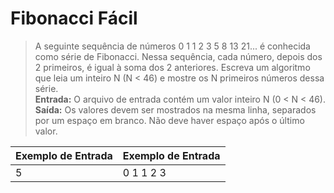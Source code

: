 ﻿# Fibonacci Fácil

>A seguinte sequência de números 0 1 1 2 3 5 8 13 21...
>é conhecida como série de Fibonacci. Nessa sequência,
>cada número, depois dos 2 primeiros, é igual à soma dos
>2 anteriores. Escreva um algoritmo que leia um inteiro N (N < 46)
>e mostre os N primeiros números dessa série.  
>**Entrada:** O arquivo de entrada contém um valor inteiro N (0 < N < 46).  
>**Saída:** Os valores devem ser mostrados na mesma linha, separados por
>um espaço em branco. Não deve haver espaço após o último valor.  

| Exemplo de Entrada | Exemplo de Entrada |
| ------------------ | ------------------ |
| 5                  | 0 1 1 2 3          |

